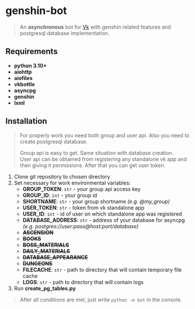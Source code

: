 # genshin-bot
> An **asynchronous** bot for [Vk](https://vk.com) with genshin related features and postgresql database
> implementation.

## Requirements
* **python 3.10+**
* **aiohttp**
* **aiofiles**
* **vkbottle**
* **asyncpg**
* **genshin**
* **lxml**

## Installation
> For properly work you need both group and user api.
> Also you need to create postgresql database.  
> 
> Group api is easy to get. Same situation with database creation.  
> User api can be obtained from registering any standalone vk app
> and then giving it permissions. After that you can get user token.

 1. Clone git repository to chosen directory
 2. Set necessary for work environmental variables:
    * **GROUP_TOKEN**: <code>str</code> - your group api access key
    * **GROUP_ID**: <code>int</code> - your group id
    * **SHORTNAME**: <code>str</code> - your group shortname *(e.g. @my_group)*
    * **USER_TOKEN**: <code>str</code> - token from vk standalone app
    * **USER_ID**: <code>int</code> - id of user on which standalone app was registered
    * **DATABASE_ADDRESS**: <code>str</code> - address of your database for asyncpg
*(e.g. postgres://user:pass@host:port/database)*
    * ~~**ASCENSION**~~
    * ~~**BOOKS**~~
    * ~~**BOSS_MATERIALS**~~
    * ~~**DAILY_MATERIALS**~~
    * ~~**DATABASE_APPEARANCE**~~
    * ~~**DUNGEONS**~~
    * **FILECACHE**: <code>str</code> - path to directory that will contain temporary file cache
    * **LOGS**: <code>str</code> - path to directory that will contain logs
 3. Run **create_pg_tables.py**

> After all conditions are met, just write <code>python -m bot</code> in the console.

